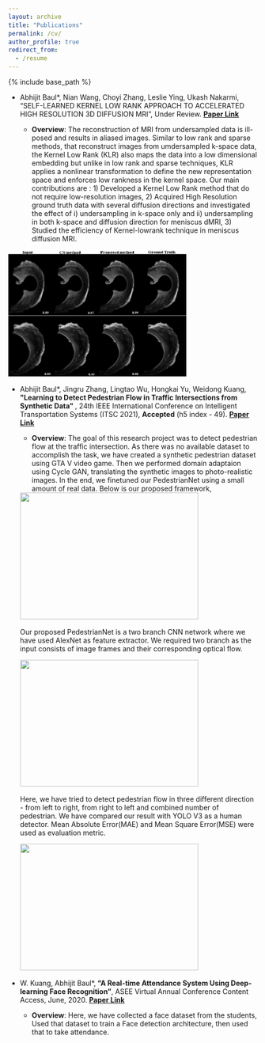 ```yaml
---
layout: archive
title: "Publications"
permalink: /cv/
author_profile: true
redirect_from:
  - /resume
---
```


{% include base_path %}
* Abhijit Baul*, Nian Wang, Choyi Zhang, Leslie Ying, Ukash Nakarmi, “SELF-LEARNED KERNEL LOW RANK APPROACH TO ACCELERATED HIGH RESOLUTION 3D DIFFUSION MRI”, Under Review. <b> <a href="https://drive.google.com/file/d/1cZMwD9qnPEN7KL3jXZ0UgjKqIiQAFWOU/view?usp=sharing">Paper Link</a> </b>

  * <b>Overview</b>:
The reconstruction of MRI from undersampled data is ill-posed and results in aliased images. Similar to low rank and sparse methods, that reconstruct images from umdersampled k-space data, the Kernel Low Rank (KLR) also maps the data into a low dimensional embedding but unlike in low rank and sparse techniques, KLR applies a nonlinear transformation to define the new representation space and enforces low rankness in the kernel space. Our main contributions are : 1) Developed a Kernel Low Rank method
that do not require low-resolution images, 2) Acquired High Resolution ground truth data with several diffusion directions
and investigated the effect of i) undersampling in k-space only and ii) undersampling in both k-space and diffusion direction
for meniscus dMRI, 3) Studied the efficiency of Kernel-lowrank technique in meniscus diffusion MRI. 

<img src="https://github.com/abhijit-buet/abhijit-buet.github.io/blob/master/_pages/web_1.jpg" class="centerImage" width="360" height = "256" >




* Abhijit Baul*, Jingru Zhang, Lingtao Wu, Hongkai Yu, Weidong Kuang, <b>"Learning to Detect Pedestrian Flow in Traffic
Intersections from Synthetic Data" </b>, 24th IEEE International Conference on Intelligent Transportation Systems (ITSC 2021), <b>Accepted</b> (h5 index - 49). <b> <a href="https://drive.google.com/file/d/12JTaBG-rgahMRnsL6DuV1MeA8U7kuP4p/view?usp=sharing">Paper Link</a> </b>



  * <b>Overview</b>: The goal of this research project was to detect pedestrian flow at the traffic intersection. As there was no available dataset to accomplish the task, we have created a synthetic pedestrian dataset using GTA V video game. 
 Then we performed domain adaptaion using Cycle GAN, translating the synthetic images to photo-realistic images. In the end, we finetuned our PedestrianNet using a small amount of real data. Below is our proposed framework,  
 
  <img src="https://github.com/abhijit-buet/Images/blob/main/Summary.PNG"  width="360" height = "256">
   
   
   Our proposed PedestrianNet is a two branch CNN network where we have used AlexNet as feature extractor.
   We required two branch as the input consists of image frames and their corresponding optical flow.

     <img src="https://github.com/abhijit-buet/Images/blob/main/AlexNet.PNG" width="360" height = "256">
    
  
    
   Here, we have tried to detect pedestrian flow in three different direction - from left to right, from right to left and combined number of pedestrian. We have compared our result with YOLO V3 as a human detector. Mean Absolute Error(MAE) and Mean Square Error(MSE) were used as evaluation metric.
   
   <img src="https://github.com/abhijit-buet/Images/blob/main/Capture.PNG" width="360" height = "256"> </h6>




* W. Kuang, Abhijit Baul*,<b> “A Real-time Attendance System Using Deep-learning Face Recognition”</b>,
ASEE Virtual Annual Conference Content Access, June, 2020. <b> <a href="https://peer.asee.org/a-real-time-attendance-system-using-deep-learning-face-recognition">Paper Link</a> </b>
   
  * <b>Overview</b>: Here, we have collected a face dataset from the students, Used that dataset to train a Face detection architecture, then used that to take attendance.
